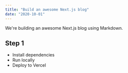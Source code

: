 ```yaml
---
title: "Build an awesome Next.js blog"
date: "2020-10-01"
---
```


We're building an awesome Next.js blog using Markdown.

## Step 1

- Install dependencies
- Run locally
- Deploy to Vercel